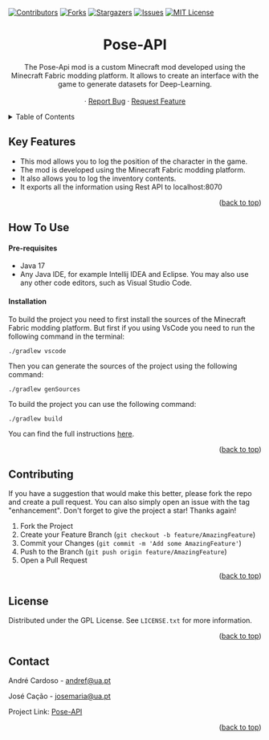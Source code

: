 <a name="readme-top"></a>

[![Contributors][contributors-shield]][contributors-url]
[![Forks][forks-shield]][forks-url]
[![Stargazers][stars-shield]][stars-url]
[![Issues][issues-shield]][issues-url]
[![MIT License][license-shield]][license-url]

<h1 align="center">
  <!-- <br>
  <a href="https://github.com/andrefdre/Pose-API"><img src="./Images/Logo.svg" alt="Pose-API" width="400"></a>
  <br> -->
    Pose-API
  <br>
</h1>
  <p align="center">
    The Pose-Api mod is a custom Minecraft mod developed using the Minecraft Fabric modding platform. It allows to create an interface with the game to generate datasets for Deep-Learning.
    <br />
    <!-- <a href="https://github.com/andrefdre/Pose-API/wiki"><strong>Explore the Wiki »</strong></a> -->
    <!-- <br /> -->
    <br />
    <!-- <a href="https://youtu.be/vULnTanHHmM">View Demo</a> -->
    ·
    <a href="https://github.com/andrefdre/Pose-API/issues">Report Bug</a>
    ·
    <a href="https://github.com/andrefdre/Pose-API/issues">Request Feature</a>
  </p>

<!-- ![screenshot](https://raw.githubusercontent.com/amitmerchant1990/electron-markdownify/master/app/img/markdownify.gif) -->

<!-- TABLE OF CONTENTS -->
<details>
  <summary>Table of Contents</summary>
  <ol>
    <li>
      <a href="#key-features">Key Features</a>
    </li>
    <li>
      <a href="#how-to-use">How to use</a>
    </li>
    <li><a href="#contributing">Contributing</a></li>
    <li><a href="#license">License</a></li>
    <li><a href="#contact">Contact</a></li>
  </ol>
</details>

## Key Features

- This mod allows you to log the position of the character in the game.
- The mod is developed using the Minecraft Fabric modding platform.
- It also allows you to log the inventory contents.
- It exports all the information using Rest API to localhost:8070
<p align="right">(<a href="#readme-top">back to top</a>)</p>

## How To Use

#### Pre-requisites

- Java 17
- Any Java IDE, for example Intellij IDEA and Eclipse. You may also use any other code editors, such as Visual Studio Code.

#### Installation

To build the project you need to first install the sources of the Minecraft Fabric modding platform. But first if you using VsCode you need to run the following command in the terminal:

```
./gradlew vscode
```

Then you can generate the sources of the project using the following command:

```
./gradlew genSources
```

To build the project you can use the following command:

```
./gradlew build
```

You can find the full instructions [here](https://fabricmc.net/wiki/tutorial:setup).

<p align="right">(<a href="#readme-top">back to top</a>)</p>

<!-- CONTRIBUTING -->
## Contributing

If you have a suggestion that would make this better, please fork the repo and create a pull request. You can also simply open an issue with the tag "enhancement".
Don't forget to give the project a star! Thanks again!

1. Fork the Project
2. Create your Feature Branch (`git checkout -b feature/AmazingFeature`)
3. Commit your Changes (`git commit -m 'Add some AmazingFeature'`)
4. Push to the Branch (`git push origin feature/AmazingFeature`)
5. Open a Pull Request

<p align="right">(<a href="#readme-top">back to top</a>)</p>

<!-- LICENSE -->
## License

Distributed under the GPL License. See `LICENSE.txt` for more information.

<p align="right">(<a href="#readme-top">back to top</a>)</p>

<!-- CONTACT -->
## Contact

André Cardoso - andref@ua.pt

José Cação - josemaria@ua.pt

Project Link: [Pose-API](https://github.com/andrefdre/Pose-API)

<p align="right">(<a href="#readme-top">back to top</a>)</p>




<!-- MARKDOWN LINKS & IMAGES -->
<!-- https://www.markdownguide.org/basic-syntax/#reference-style-links -->
[contributors-shield]: https://img.shields.io/github/contributors/andrefdre/Pose-API.svg?style=for-the-badge
[contributors-url]: https://github.com/andrefdre/Pose-API/graphs/contributors
[forks-shield]: https://img.shields.io/github/forks/andrefdre/Pose-API.svg?style=for-the-badge
[forks-url]: https://github.com/andrefdre/Pose-API/network/members
[stars-shield]: https://img.shields.io/github/stars/andrefdre/Pose-API.svg?style=for-the-badge
[stars-url]: https://github.com/andrefdre/Pose-API/stargazers
[issues-shield]: https://img.shields.io/github/issues/andrefdre/Pose-API.svg?style=for-the-badge
[issues-url]: https://github.com/andrefdre/Pose-API/issues
[license-shield]: https://img.shields.io/github/license/andrefdre/Pose-API.svg?style=for-the-badge
[license-url]: https://github.com/andrefdre/Pose-API/blob/master/LICENSE.txt
[product-screenshot]: Docs/logo.svg
